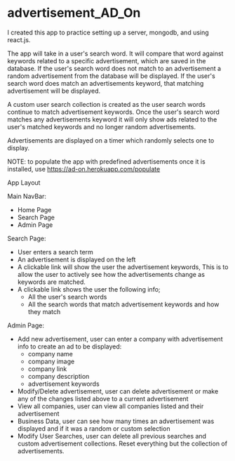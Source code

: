 # advertisement_AD_On

I created this app to practice setting up a server, mongodb, and using react.js.

The app will take in a user's search word. It will compare that word against keywords related to a specific advertisement, which are saved in the database. If the user's search word does not match to an advertisement a random advertisement from the database will be displayed. If the user's search word does match an advertisements keyword, that matching advertisement will be displayed. 

A custom user search collection is created as the user search words continue to match advertisement keywords. Once the user's search word matches any advertisements keyword it will only show ads related to the user's matched keywords and no longer random  advertisements.

Advertisements are displayed on a timer which randomly selects one to display.

NOTE: to populate the app with predefined advertisements once it is installed, use https://ad-on.herokuapp.com/populate 


App Layout

Main NavBar:
- Home Page
- Search Page
- Admin Page


Search Page:
- User enters a search term
- An advertisement is displayed on the left
- A clickable link will show the user the advertisement keywords, This is to allow the user to actively see how the advertisements change as keywords are matched.
- A clickable link shows the user the following info;
    - All the user's search words
    - All the search words that match advertisement keywords and how they match


Admin Page:
- Add new advertisement, user can enter a company with advertisement info to create an ad to be displayed:
    - company name
    - company image
    - company link
    - company description
    - advertisement keywords
- Modify/Delete advertisement, user can delete advertisement or make any of the changes listed above to a current advertisement
- View all companies, user can view all companies listed and their advertisement
- Business Data, user can see how many times an advertisement was displayed and if it was a random or custom selection
- Modify User Searches, user can delete all previous searches and custom advertisement collections. Reset everything but the collection of advertisements.